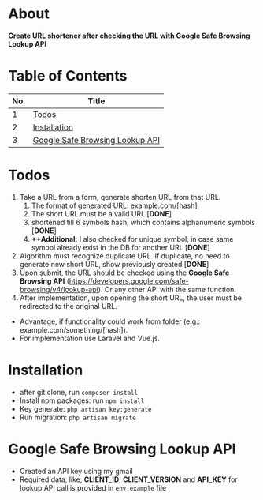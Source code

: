 # About
**Create URL shortener after checking the URL with Google Safe Browsing Lookup API**

# Table of Contents

| No. | Title                                                                |
|-----|----------------------------------------------------------------------|
| 1   | [Todos](#todos)                                                      |
| 2   | [Installation](#installation)                                        |
| 3   | [Google Safe Browsing Lookup API](#google-safe-browsing-loookup-api) |


# Todos

1. Take a URL from a form, generate shorten URL from that URL.
   1. The format of generated URL: example.com/[hash]
   2. The short URL must be a valid URL [**DONE**]
   3. shortened till 6 symbols hash, which contains alphanumeric symbols [**DONE**]
   4. **++Additional:** I also checked for unique symbol, in case same symbol already exist in the DB for another URL [**DONE**]  
2. Algorithm must recognize duplicate URL. If duplicate, no need to generate new short URL, show previously
  created [**DONE**]
3. Upon submit, the URL should be checked using the **Google Safe Browsing API**
  (https://developers.google.com/safe-browsing/v4/lookup-api). Or any other API with the same
  function.
4. After implementation, upon opening the short URL, the user must be redirected to the original URL.

- Advantage, if functionality could work from folder (e.g.: example.com/something/[hash]). 
- For implementation use Laravel and Vue.js.

# Installation

- after git clone, run `composer install`
- Install npm packages: run `npm install`
- Key generate: `php artisan key:generate`
- Run migration: `php artisan migrate`


# Google Safe Browsing Lookup API
- Created an API key using my gmail
- Required data, like, **CLIENT_ID**, **CLIENT_VERSION** and **API_KEY** for lookup API call is provided in `env.example` file
